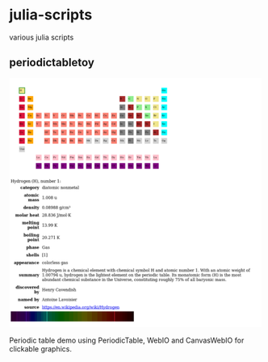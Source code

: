 # julia-scripts
various julia scripts

## periodictabletoy

<img src="demo.gif" style="width: 500px;"/>

Periodic table demo using PeriodicTable, WebIO and CanvasWebIO for clickable graphics.
